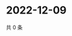 # 2022-12-09

共 0 条

<!-- BEGIN WEIBO -->
<!-- 最后更新时间 Fri Dec 09 2022 16:18:20 GMT+0800 (China Standard Time) -->

<!-- END WEIBO -->
